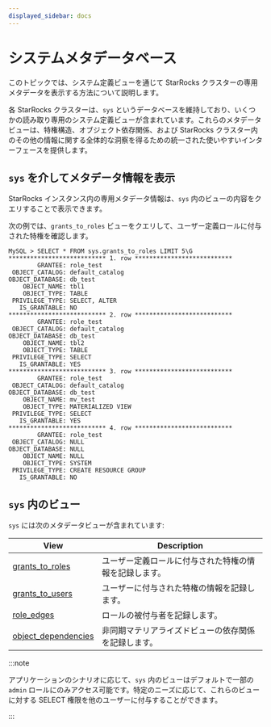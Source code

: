 ```yaml
---
displayed_sidebar: docs
---
```


# システムメタデータベース

このトピックでは、システム定義ビューを通じて StarRocks クラスターの専用メタデータを表示する方法について説明します。

各 StarRocks クラスターは、`sys` というデータベースを維持しており、いくつかの読み取り専用のシステム定義ビューが含まれています。これらのメタデータビューは、特権構造、オブジェクト依存関係、および StarRocks クラスター内のその他の情報に関する全体的な洞察を得るための統一された使いやすいインターフェースを提供します。

## `sys` を介してメタデータ情報を表示

StarRocks インスタンス内の専用メタデータ情報は、`sys` 内のビューの内容をクエリすることで表示できます。

次の例では、`grants_to_roles` ビューをクエリして、ユーザー定義ロールに付与された特権を確認します。

```Plain
MySQL > SELECT * FROM sys.grants_to_roles LIMIT 5\G
*************************** 1. row ***************************
        GRANTEE: role_test
 OBJECT_CATALOG: default_catalog
OBJECT_DATABASE: db_test
    OBJECT_NAME: tbl1
    OBJECT_TYPE: TABLE
 PRIVILEGE_TYPE: SELECT, ALTER
   IS_GRANTABLE: NO
*************************** 2. row ***************************
        GRANTEE: role_test
 OBJECT_CATALOG: default_catalog
OBJECT_DATABASE: db_test
    OBJECT_NAME: tbl2
    OBJECT_TYPE: TABLE
 PRIVILEGE_TYPE: SELECT
   IS_GRANTABLE: YES
*************************** 3. row ***************************
        GRANTEE: role_test
 OBJECT_CATALOG: default_catalog
OBJECT_DATABASE: db_test
    OBJECT_NAME: mv_test
    OBJECT_TYPE: MATERIALIZED VIEW
 PRIVILEGE_TYPE: SELECT
   IS_GRANTABLE: YES
*************************** 4. row ***************************
        GRANTEE: role_test
 OBJECT_CATALOG: NULL
OBJECT_DATABASE: NULL
    OBJECT_NAME: NULL
    OBJECT_TYPE: SYSTEM
 PRIVILEGE_TYPE: CREATE RESOURCE GROUP
   IS_GRANTABLE: NO
```

## `sys` 内のビュー

`sys` には次のメタデータビューが含まれています:

| **View**             | **Description**                                                               |
| -------------------- | ----------------------------------------------------------------------------- |
| [grants_to_roles](../sys/grants_to_roles.md)         | ユーザー定義ロールに付与された特権の情報を記録します。 |
| [grants_to_users](../sys/grants_to_users.md)         | ユーザーに付与された特権の情報を記録します。              |
| [role_edges](../sys/role_edges.md)                   | ロールの被付与者を記録します。                            |
| [object_dependencies](../sys/object_dependencies.md) | 非同期マテリアライズドビューの依存関係を記録します。       |

:::note

アプリケーションのシナリオに応じて、`sys` 内のビューはデフォルトで一部の `admin` ロールにのみアクセス可能です。特定のニーズに応じて、これらのビューに対する SELECT 権限を他のユーザーに付与することができます。

:::